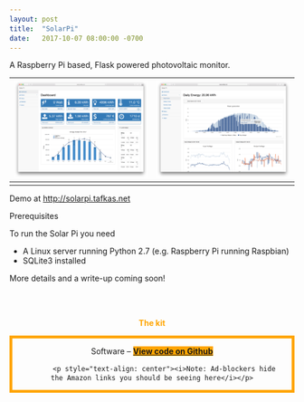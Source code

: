 ```yaml
---
layout: post
title:  "SolarPi"
date:   2017-10-07 08:00:00 -0700
---
```



A Raspberry Pi based, Flask powered photovoltaic monitor. 



![](/img/solarpi/0.png) | ![](/img/solarpi/1.png)
:---------------------------:|:-------------------------:
							 |

Demo at <a href="http://solarpi.tafkas.net" target="_blank">http://solarpi.tafkas.net</a>

Prerequisites

To run the Solar Pi you need

* A Linux server running Python 2.7 (e.g. Raspberry Pi running Raspbian)
* SQLite3 installed





More details and a write-up coming soon!










<div style="text-align: center">
<br><br>
<p style="color: orange;"><b>The kit</b></p>
<div style="border: 5px solid orange; padding-left: 15px; padding-right: 15px">      
 <script type="text/javascript">
amzn_assoc_tracking_id = "gridlesskits-20";
amzn_assoc_ad_mode = "manual";
amzn_assoc_ad_type = "smart";
amzn_assoc_marketplace = "amazon";
amzn_assoc_region = "US";
amzn_assoc_design = "enhanced_links";
amzn_assoc_asins = "B01CD5VC92";
amzn_assoc_placement = "adunit";
amzn_assoc_linkid = "44b20e7ab9009c619cf5d278c43b06d1";
</script>
<script src="//z-na.amazon-adsystem.com/widgets/onejs?MarketPlace=US"></script>


Software – <a class="btn btn-amazon" 
style="background-color: orange" 
target="_blank"
onclick="ga('send', 'event', 'Github Button', 'clicked', 'russell');"
href="https://github.com/Tafkas/solarpi"><b>View code on Github</b></a>
          
          <p style="text-align: center"><i>Note: Ad-blockers hide the Amazon links you should be seeing here</i></p>
 </div>
 <br>

</div>